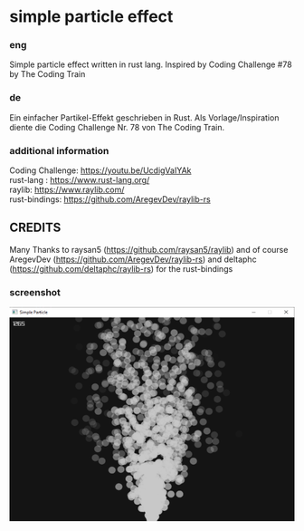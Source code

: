# simple particle effect # 


### eng ###
Simple particle effect written in rust lang. Inspired by Coding Challenge #78 by The Coding Train


### de ###
Ein einfacher Partikel-Effekt geschrieben in Rust. Als Vorlage/Inspiration diente die Coding Challenge Nr. 78 von The Coding Train.


### additional information ###
Coding Challenge: https://youtu.be/UcdigVaIYAk<br/>
rust-lang : https://www.rust-lang.org/<br/>
raylib: https://www.raylib.com/<br/>
rust-bindings: https://github.com/AregevDev/raylib-rs<br/>


## CREDITS ##
Many Thanks to raysan5 (https://github.com/raysan5/raylib) and of course
AregevDev (https://github.com/AregevDev/raylib-rs) and deltaphc (https://github.com/deltaphc/raylib-rs)
for the rust-bindings


### screenshot ###
![Alt text](/screenshot.png?raw=true "simple particle effect in rust lang - Screenshot")
